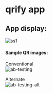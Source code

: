 # qrify app   

## App display:   
![ss1](https://user-images.githubusercontent.com/63915540/211075626-fe352272-6826-417a-ba2f-3bbc88497724.png)



#### Sample QR images:
Conventional   
![ab-testing](https://user-images.githubusercontent.com/63915540/194719596-cf51bae3-d44b-4343-809a-6d9560643ef2.png)   
    
Alternate   
![ab-testing-alt](https://user-images.githubusercontent.com/63915540/194719593-c43a6ce3-d1aa-46b7-8f19-b4472f030276.png)   
